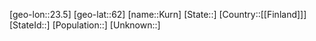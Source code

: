 ﻿---
location: [62,23.5]
type: City
tags:
- geo/City


SpocWebEntityId: 31705
isDeleted: false
confidential: public

---
[geo-lon::23.5]
[geo-lat::62]
[name::Kurn]
[State::]
[Country::[[Finland]]]
[StateId::]
[Population::]
[Unknown::]

